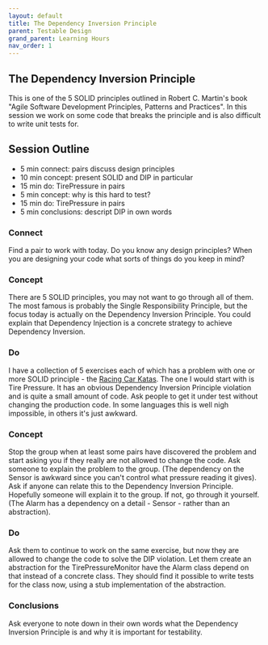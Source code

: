 ```yaml
---
layout: default
title: The Dependency Inversion Principle
parent: Testable Design
grand_parent: Learning Hours
nav_order: 1
---
```



The Dependency Inversion Principle
-----------------------------------

This is one of the 5 SOLID principles outlined in Robert C. Martin's book "Agile Software Development Principles, Patterns and Practices". In this session we work on some code that breaks the principle and is also difficult to write unit tests for.

## Session Outline
 
* 5 min connect: pairs discuss design principles
* 10 min concept: present SOLID and DIP in particular
* 15 min do: TirePressure in pairs 
* 5 min concept: why is this hard to test?
* 15 min do: TirePressure in pairs
* 5 min conclusions: descript DIP in own words 

### Connect
Find a pair to work with today. Do you know any design principles? When you are designing your code what sorts of things do you keep in mind?

### Concept
There are 5 SOLID principles, you may not want to go through all of them. The most famous is probably the Single Responsibility Principle, but the focus today is actually on the Dependency Inversion Principle. You could explain that Dependency Injection is a concrete strategy to achieve Dependency Inversion.

### Do
I have a collection of 5 exercises each of which has a problem with one or more SOLID principle - the [Racing Car Katas](https://github.com/emilybache/Racing-Car-Katas). The one I would start with is Tire Pressure. It has an obvious Dependency Inversion Principle violation and is quite a small amount of code. Ask people to get it under test without changing the production code. In some languages this is well nigh impossible, in others it's just awkward.

### Concept
Stop the group when at least some pairs have discovered the problem and start asking you if they really are not allowed to change the code. Ask someone to explain the problem to the group. (The dependency on the Sensor is awkward since you can't control what pressure reading it gives). Ask if anyone can relate this to the Dependency Inversion Principle. Hopefully someone will explain it to the group. If not, go through it yourself. (The Alarm has a dependency on a detail - Sensor - rather than an abstraction).

### Do
Ask them to continue to work on the same exercise, but now they are allowed to change the code to solve the DIP violation. Let them create an abstraction for the TirePressureMonitor have the Alarm class depend on that instead of a concrete class. They should find it possible to write tests for the class now, using a stub implementation of the abstraction.

### Conclusions
Ask everyone to note down in their own words what the Dependency Inversion Principle is and why it is important for testability.


